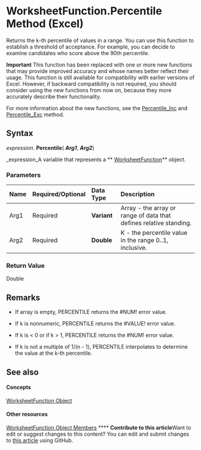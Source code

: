 
# WorksheetFunction.Percentile Method (Excel)

Returns the k-th percentile of values in a range. You can use this function to establish a threshold of acceptance. For example, you can decide to examine candidates who score above the 90th percentile.


**Important**  This function has been replaced with one or more new functions that may provide improved accuracy and whose names better reflect their usage. This function is still available for compatibility with earlier versions of Excel. However, if backward compatibility is not required, you should consider using the new functions from now on, because they more accurately describe their functionality.

For more information about the new functions, see the  [Percentile_Inc](f2c56deb-636f-7549-af70-92fc7cef3623.md) and [Percentile_Exc](56a7f7eb-c69c-0baa-c64b-68fb128c4861.md) method.

## Syntax

 _expression_. **Percentile**( **_Arg1_**,  **_Arg2_**)

 _expression_A variable that represents a  ** [WorksheetFunction](7b1d5639-363d-632c-2cf0-2232562646b6.md)** object.


### Parameters



|**Name**|**Required/Optional**|**Data Type**|**Description**|
|:-----|:-----|:-----|:-----|
|Arg1|Required| **Variant**|Array - the array or range of data that defines relative standing.|
|Arg2|Required| **Double**|K - the percentile value in the range 0..1, inclusive.|

### Return Value

Double


## Remarks




- If array is empty, PERCENTILE returns the #NUM! error value.
    
- If k is nonnumeric, PERCENTILE returns the #VALUE! error value.
    
- If k is < 0 or if k > 1, PERCENTILE returns the #NUM! error value.
    
- If k is not a multiple of 1/(n - 1), PERCENTILE interpolates to determine the value at the k-th percentile.
    

## See also


#### Concepts


 [WorksheetFunction Object](7b1d5639-363d-632c-2cf0-2232562646b6.md)
#### Other resources


 [WorksheetFunction Object Members](6811ca87-4b53-0bff-88c9-30bf7497879a.md)
****   **Contribute to this article**Want to edit or suggest changes to this content? You can edit and submit changes to  [this article](https://github.com/jhershey00/VBA_Excel_Test/OpenXMLCon/articles/a4918744-a7b1-28f9-4591-58c5ebf25c10.md) using GitHub.

